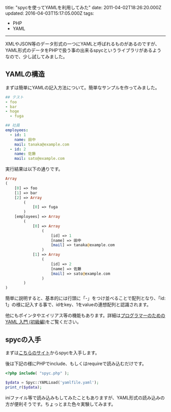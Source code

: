 title: "spycを使ってYAMLを利用してみた"
date: 2011-04-02T18:26:20.000Z
updated: 2016-04-03T15:17:05.000Z
tags: 
  - PHP
  - YAML
---

XMLやJSON等のデータ形式の一つにYAMLと呼ばれるものがあるのですが、YAML形式のデータをPHPで扱う事の出来るspycというライブラリがあるようなので、少し試してみました。


## YAMLの構造

まずは簡単にYAMLの記入方法について。簡単なサンプルを作ってみました。

```yaml
## テスト
- foo
- bar
- hoge
  - fuga

## 社員
employees:
  - id: 1
    name: 田中
    mail: tanaka@example.com
  - id: 2
    name: 佐藤
    mail: sato@example.com
```

実行結果は以下の通りです。

```php
Array
(
    [0] => foo
    [1] => bar
    [2] => Array
        (
            [0] => fuga
        )
    [employees] => Array
        (
            [0] => Array
                (
                    [id] => 1
                    [name] => 田中
                    [mail] => tanaka@example.com
                )
            [1] => Array
                (
                    [id] => 2
                    [name] => 佐藤
                    [mail] => sato@example.com
                )
        )
)
```

簡単に説明すると、基本的には行頭に「-」をつけ並べることで配列となり、「id: 1」の様に記入する事で、idをkey、1をvalueの連想配列と認識されます。

他にもポインタやエイリアス等の機能もあります。詳細は[プログラマーのための YAML 入門 (初級編)](http://jp.rubyist.net/magazine/?0009-YAML#l10)をご覧ください。


## spycの入手

まずは[こちらのサイト](http://code.google.com/p/spyc/)からspycを入手します。

後は下記の様にPHPでinclude、もしくはrequireで読み込むだけです。

```php
<?php include( "spyc.php" );

$ydata = Spyc::YAMLLoad('yamlfile.yaml');
print_r($ydata);
```

iniファイル等で読み込みもしてみたこともありますが、YAML形式の読み込みの方が便利そうです。ちょっとまた色々実験してみます。